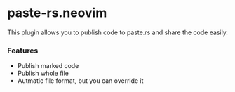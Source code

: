 
# paste-rs.neovim
This plugin allows you to publish code to paste.rs and share the code easily.

### Features

- Publish marked code
- Publish whole file
- Autmatic file format, but you can override it
